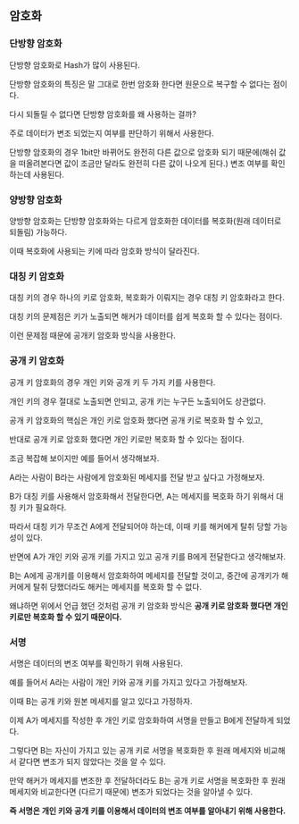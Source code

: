 ## 암호화

### 단방향 암호화

단방향 암호화로 Hash가 많이 사용된다. 

단방향 암호화의 특징은 말 그대로 한번 암호화 한다면 원문으로 복구할 수 없다는 점이다. 

다시 되돌릴 수 없다면 단방향 암호화를 왜 사용하는 걸까?

주로 데이터가 변조 되었는지 여부를 판단하기 위해서 사용한다.

단방향 암호화의 경우 1bit만 바뀌어도 완전히 다른 값으로 암호화 되기 때문에(해쉬 값을 떠올려본다면 값이 조금만 달라도 완전히 다른 값이 나오게 된다.) 변조 여부를 확인하는데 사용된다.

### 양방향 암호화

양방향 암호화는 단방향 암호화와는 다르게 암호화한 데이터를 복호화(원래 데이터로 되돌림) 가능하다.

이때 복호화에 사용되는 키에 따라 암호화 방식이 달라진다.

### 대칭 키 암호화

대칭 키의 경우 하나의 키로 암호화, 복호화가 이뤄지는 경우 대칭 키 암호화라고 한다.

대칭 키의 문제점은 키가 노출되면 해커가 데이터를 쉽게 복호화 할 수 있다는 점이다.

이런 문제점 때문에 공개키 암호화 방식을 사용한다.

### 공개 키 암호화

공개 키 암호화의 경우 개인 키와 공개 키 두 가지 키를 사용한다. 

개인 키의 경우 절대로 노출되면 안되고, 공개 키는 누구든 노출되어도 상관없다.

공개 키 암호화의 핵심은 개인 키로 암호화 했다면 공개 키로 복호화 할 수 있고, 

반대로 공개 키로 암호화 했다면 개인 키로만 복호화 할 수 있다는 점이다.

조금 복잡해 보이지만 예를 들어서 생각해보자.

A라는 사람이 B라는 사람에게 암호화된 메세지를 전달 받고 싶다고 가정해보자.

B가 대칭 키를 사용해서 암호화해서 전달한다면, A는 메세지를 복호화 하기 위해서 대칭 키가 필요하다.

따라서 대칭 키가 무조건 A에게 전달되어야 하는데, 이때 키를 해커에게 탈취 당할 가능성이 있다.

반면에 A가 개인 키와 공개 키를 가지고 있고 공개 키를 B에게 전달한다고 생각해보자.

B는 A에게 공개키를 이용해서 암호화하여 메세지를 전달할 것이고, 중간에 공개키가 해커에게 탈취 당했더라도 해커는 메세지를 복호화 할 수 없다.

왜냐하면 위에서 언급 했던 것처럼 공개 키 암호화 방식은 **공개 키로 암호화 했다면 개인 키로만 복호화 할 수 있기 때문이다.**

### 서명

서명은 데이터의 변조 여부를 확인하기 위해 사용된다.

예를 들어서 A라는 사람이 개인 키와 공개 키를 가지고 있다고 가정해보자. 

이때 B는 공개 키와 원본 메세지를 알고 있다고 가정하자.

이제 A가 메세지를 작성한 후 개인 키로 암호화하여 서명을 만들고 B에게 전달하게 되었다.

그렇다면 B는 자신이 가지고 있는 공개 키로 서명을 복호화한 후 원래 메세지와 비교해서 같다면 변조가 되지 않았다는 것을 알 수 있다. 

만약 해커가 메세지를 변조한 후 전달하더라도 B는 공개 키로 서명을 복호화한 후 원래 메세지와 비교한다면 (다르기 때문에) 변조가 되었다는 것을 알아낼 수 있다.

**즉 서명은 개인 키와 공개 키를 이용해서 데이터의 변조 여부를 알아내기 위해 사용한다.**